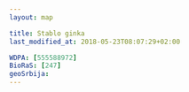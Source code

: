 ```yaml
---
layout: map

title: Stablo ginka
last_modified_at: 2018-05-23T08:07:29+02:00

WDPA: [555588972]
BioRaS: [247]
geoSrbija:
---
```


